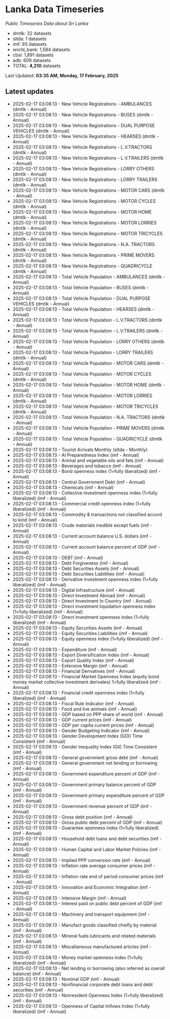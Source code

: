 # Lanka Data Timeseries
*Public Timeseries Data about Sri Lanka*

* dmtlk: 32 datasets
* sltda: 1 datasets
* imf: 93 datasets
* world_bank: 1,584 datasets
* cbsl: 1,891 datasets
* adb: 609 datasets
* TOTAL: **4,210** datasets

Last Updated: **03:35 AM, Monday, 17 February, 2025**

## Latest updates

* 2025-02-17 03:08:13 - New Vehicle Registrations - AMBULANCES (dmtlk - Annual)
* 2025-02-17 03:08:13 - New Vehicle Registrations - BUSES (dmtlk - Annual)
* 2025-02-17 03:08:13 - New Vehicle Registrations - DUAL PURPOSE VEHICLES (dmtlk - Annual)
* 2025-02-17 03:08:13 - New Vehicle Registrations - HEARSES (dmtlk - Annual)
* 2025-02-17 03:08:13 - New Vehicle Registrations - L.V.TRACTORS (dmtlk - Annual)
* 2025-02-17 03:08:13 - New Vehicle Registrations - L.V.TRAILERS (dmtlk - Annual)
* 2025-02-17 03:08:13 - New Vehicle Registrations - LORRY OTHERS (dmtlk - Annual)
* 2025-02-17 03:08:13 - New Vehicle Registrations - LORRY TRAILERS (dmtlk - Annual)
* 2025-02-17 03:08:13 - New Vehicle Registrations - MOTOR CARS (dmtlk - Annual)
* 2025-02-17 03:08:13 - New Vehicle Registrations - MOTOR CYCLES (dmtlk - Annual)
* 2025-02-17 03:08:13 - New Vehicle Registrations - MOTOR HOME (dmtlk - Annual)
* 2025-02-17 03:08:13 - New Vehicle Registrations - MOTOR LORRIES (dmtlk - Annual)
* 2025-02-17 03:08:13 - New Vehicle Registrations - MOTOR TRICYCLES (dmtlk - Annual)
* 2025-02-17 03:08:13 - New Vehicle Registrations - N.A. TRACTORS (dmtlk - Annual)
* 2025-02-17 03:08:13 - New Vehicle Registrations - PRIME MOVERS (dmtlk - Annual)
* 2025-02-17 03:08:13 - New Vehicle Registrations - QUADRICYCLE (dmtlk - Annual)
* 2025-02-17 03:08:13 - Total Vehicle Population - AMBULANCES (dmtlk - Annual)
* 2025-02-17 03:08:13 - Total Vehicle Population - BUSES (dmtlk - Annual)
* 2025-02-17 03:08:13 - Total Vehicle Population - DUAL PURPOSE VEHICLES (dmtlk - Annual)
* 2025-02-17 03:08:13 - Total Vehicle Population - HEARSES (dmtlk - Annual)
* 2025-02-17 03:08:13 - Total Vehicle Population - L.V.TRACTORS (dmtlk - Annual)
* 2025-02-17 03:08:13 - Total Vehicle Population - L.V.TRAILERS (dmtlk - Annual)
* 2025-02-17 03:08:13 - Total Vehicle Population - LORRY OTHERS (dmtlk - Annual)
* 2025-02-17 03:08:13 - Total Vehicle Population - LORRY TRAILERS (dmtlk - Annual)
* 2025-02-17 03:08:13 - Total Vehicle Population - MOTOR CARS (dmtlk - Annual)
* 2025-02-17 03:08:13 - Total Vehicle Population - MOTOR CYCLES (dmtlk - Annual)
* 2025-02-17 03:08:13 - Total Vehicle Population - MOTOR HOME (dmtlk - Annual)
* 2025-02-17 03:08:13 - Total Vehicle Population - MOTOR LORRIES (dmtlk - Annual)
* 2025-02-17 03:08:13 - Total Vehicle Population - MOTOR TRICYCLES (dmtlk - Annual)
* 2025-02-17 03:08:13 - Total Vehicle Population - N.A. TRACTORS (dmtlk - Annual)
* 2025-02-17 03:08:13 - Total Vehicle Population - PRIME MOVERS (dmtlk - Annual)
* 2025-02-17 03:08:13 - Total Vehicle Population - QUADRICYCLE (dmtlk - Annual)
* 2025-02-17 03:08:13 - Tourist Arrivals Monthly (sltda - Monthly)
* 2025-02-17 03:08:13 - AI Preparedness Index (imf - Annual)
* 2025-02-17 03:08:13 - Animal and vegetable oils and fats (imf - Annual)
* 2025-02-17 03:08:13 - Beverages and tobacco (imf - Annual)
* 2025-02-17 03:08:13 - Bond openness index (1=fully liberalized) (imf - Annual)
* 2025-02-17 03:08:13 - Central Government Debt (imf - Annual)
* 2025-02-17 03:08:13 - Chemicals (imf - Annual)
* 2025-02-17 03:08:13 - Collective investment openness index (1=fully liberalized) (imf - Annual)
* 2025-02-17 03:08:13 - Commercial credit openness index (1=fully liberalized) (imf - Annual)
* 2025-02-17 03:08:13 - Commodity & transactions not classified accord to kind (imf - Annual)
* 2025-02-17 03:08:13 - Crude materials inedible except fuels (imf - Annual)
* 2025-02-17 03:08:13 - Current account balance U.S. dollars (imf - Annual)
* 2025-02-17 03:08:13 - Current account balance percent of GDP (imf - Annual)
* 2025-02-17 03:08:13 - DEBT (imf - Annual)
* 2025-02-17 03:08:13 - Debt Forgiveness (imf - Annual)
* 2025-02-17 03:08:13 - Debt Securities Assets (imf - Annual)
* 2025-02-17 03:08:13 - Debt Securities Liabilities (imf - Annual)
* 2025-02-17 03:08:13 - Derivative investment openness index (1=fully liberalized) (imf - Annual)
* 2025-02-17 03:08:13 - Digital Infrastructure (imf - Annual)
* 2025-02-17 03:08:13 - Direct Investment Abroad (imf - Annual)
* 2025-02-17 03:08:13 - Direct Investment In Country (imf - Annual)
* 2025-02-17 03:08:13 - Direct investment liquidation openness index (1=fully liberalized) (imf - Annual)
* 2025-02-17 03:08:13 - Direct investment openness index (1=fully liberalized) (imf - Annual)
* 2025-02-17 03:08:13 - Equity Securities Assets (imf - Annual)
* 2025-02-17 03:08:13 - Equity Securities Liabilities (imf - Annual)
* 2025-02-17 03:08:13 - Equity openness index (1=fully liberalized) (imf - Annual)
* 2025-02-17 03:08:13 - Expenditure (imf - Annual)
* 2025-02-17 03:08:13 - Export Diversification Index (imf - Annual)
* 2025-02-17 03:08:13 - Export Quality Index (imf - Annual)
* 2025-02-17 03:08:13 - Extensive Margin (imf - Annual)
* 2025-02-17 03:08:13 - Financial Derivatives (imf - Annual)
* 2025-02-17 03:08:13 - Financial Market Openness Index (equity bond money market collective investment derivates) 1=fully liberalized (imf - Annual)
* 2025-02-17 03:08:13 - Financial credit openness index (1=fully liberalized) (imf - Annual)
* 2025-02-17 03:08:13 - Fiscal Rule Indicator (imf - Annual)
* 2025-02-17 03:08:13 - Food and live animals (imf - Annual)
* 2025-02-17 03:08:13 - GDP based on PPP share of world (imf - Annual)
* 2025-02-17 03:08:13 - GDP current prices (imf - Annual)
* 2025-02-17 03:08:13 - GDP per capita current prices (imf - Annual)
* 2025-02-17 03:08:13 - Gender Budgeting Indicator (imf - Annual)
* 2025-02-17 03:08:13 - Gender Development Index (GDI) Time Consistent (imf - Annual)
* 2025-02-17 03:08:13 - Gender Inequality Index (GII) Time Consistent (imf - Annual)
* 2025-02-17 03:08:13 - General government gross debt (imf - Annual)
* 2025-02-17 03:08:13 - General government net lending or borrowing (imf - Annual)
* 2025-02-17 03:08:13 - Government expenditure percent of GDP (imf - Annual)
* 2025-02-17 03:08:13 - Government primary balance percent of GDP (imf - Annual)
* 2025-02-17 03:08:13 - Government primary expenditure percent of GDP (imf - Annual)
* 2025-02-17 03:08:13 - Government revenue percent of GDP (imf - Annual)
* 2025-02-17 03:08:13 - Gross debt position (imf - Annual)
* 2025-02-17 03:08:13 - Gross public debt percent of GDP (imf - Annual)
* 2025-02-17 03:08:13 - Guarantee openness index (1=fully liberalized) (imf - Annual)
* 2025-02-17 03:08:13 - Household debt loans and debt securities (imf - Annual)
* 2025-02-17 03:08:13 - Human Capital and Labor Market Policies (imf - Annual)
* 2025-02-17 03:08:13 - Implied PPP conversion rate (imf - Annual)
* 2025-02-17 03:08:13 - Inflation rate average consumer prices (imf - Annual)
* 2025-02-17 03:08:13 - Inflation rate end of period consumer prices (imf - Annual)
* 2025-02-17 03:08:13 - Innovation and Economic Integration (imf - Annual)
* 2025-02-17 03:08:13 - Intensive Margin (imf - Annual)
* 2025-02-17 03:08:13 - Interest paid on public debt percent of GDP (imf - Annual)
* 2025-02-17 03:08:13 - Machinery and transport equipment (imf - Annual)
* 2025-02-17 03:08:13 - Manufact goods classified chiefly by material (imf - Annual)
* 2025-02-17 03:08:13 - Mineral fuels lubricants and related materials (imf - Annual)
* 2025-02-17 03:08:13 - Miscellaneous manufactured articles (imf - Annual)
* 2025-02-17 03:08:13 - Money market openness index (1=fully liberalized) (imf - Annual)
* 2025-02-17 03:08:13 - Net lending or borrowing (also referred as overall balance) (imf - Annual)
* 2025-02-17 03:08:13 - Nominal GDP (imf - Annual)
* 2025-02-17 03:08:13 - Nonfinancial corporate debt loans and debt securities (imf - Annual)
* 2025-02-17 03:08:13 - Nonresident Openness Index (1=fully liberalized) (imf - Annual)
* 2025-02-17 03:08:13 - Openness of Capital Inflows Index (1=fully liberalized) (imf - Annual)